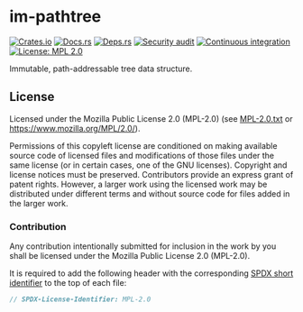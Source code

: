 <!-- SPDX-FileCopyrightText: The im-pathtree authors -->
<!-- SPDX-License-Identifier: MPL-2.0 -->

# im-pathtree

[![Crates.io](https://img.shields.io/crates/v/im-pathtree.svg)](https://crates.io/crates/im-pathtree)
[![Docs.rs](https://docs.rs/im-pathtree/badge.svg)](https://docs.rs/im-pathtree)
[![Deps.rs](https://deps.rs/repo/github/uklotzde/im-pathtree/status.svg)](https://deps.rs/repo/github/uklotzde/im-pathtree)
[![Security audit](https://github.com/uklotzde/im-pathtree/actions/workflows/security-audit.yaml/badge.svg)](https://github.com/uklotzde/im-pathtree/actions/workflows/security-audit.yaml)
[![Continuous integration](https://github.com/uklotzde/im-pathtree/actions/workflows/test.yaml/badge.svg)](https://github.com/uklotzde/im-pathtree/actions/workflows/test.yaml)
[![License: MPL 2.0](https://img.shields.io/badge/License-MPL_2.0-brightgreen.svg)](https://opensource.org/licenses/MPL-2.0)

Immutable, path-addressable tree data structure.

## License

Licensed under the Mozilla Public License 2.0 (MPL-2.0) (see [MPL-2.0.txt](LICENSES/MPL-2.0.txt) or
<https://www.mozilla.org/MPL/2.0/>).

Permissions of this copyleft license are conditioned on making available source code of licensed
files and modifications of those files under the same license (or in certain cases, one of the GNU
licenses). Copyright and license notices must be preserved. Contributors provide an express grant of
patent rights. However, a larger work using the licensed work may be distributed under different
terms and without source code for files added in the larger work.

### Contribution

Any contribution intentionally submitted for inclusion in the work by you shall be licensed under
the Mozilla Public License 2.0 (MPL-2.0).

It is required to add the following header with the corresponding
[SPDX short identifier](https://spdx.dev/ids/) to the top of each file:

```rust
// SPDX-License-Identifier: MPL-2.0
```
